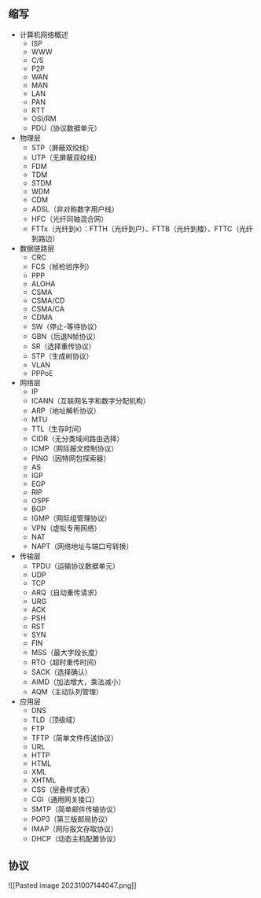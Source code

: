 
## 缩写

- 计算机网络概述
	- ISP
	- WWW
	- C/S
	- P2P
	- WAN
	- MAN
	- LAN
	- PAN
	- RTT
	- OSI/RM
	- PDU（协议数据单元）
- 物理层
	- STP（屏蔽双绞线）
	- UTP（无屏蔽双绞线）
	- FDM
	- TDM
	- STDM
	- WDM
	- CDM
	- ADSL（非对称数字用户线）
	- HFC（光纤同轴混合网）
	- FTTx（光纤到x）：FTTH（光纤到户）、FTTB（光纤到楼）、FTTC（光纤到路边）
- 数据链路层
	- CRC
	- FCS（帧检验序列）
	- PPP
	- ALOHA
	- CSMA
	- CSMA/CD
	- CSMA/CA
	- CDMA
	- SW（停止-等待协议）
	- GBN（后退N帧协议）
	- SR（选择重传协议）
	- STP（生成树协议）
	- VLAN
	- PPPoE
- 网络层
	- IP
	- ICANN（互联网名字和数字分配机构）
	- ARP（地址解析协议）
	- MTU
	- TTL（生存时间）
	- CIDR（无分类域间路由选择）
	- ICMP（网际报文控制协议）
	- PING（因特网包探索器）
	- AS
	- IGP
	- EGP
	- RIP
	- OSPF
	- BGP
	- IGMP（网际组管理协议）
	- VPN（虚拟专用网络）
	- NAT
	- NAPT（网络地址与端口号转换）
- 传输层
	- TPDU（运输协议数据单元）
	- UDP
	- TCP
	- ARQ（自动重传请求）
	- URG
	- ACK
	- PSH
	- RST
	- SYN
	- FIN
	- MSS（最大字段长度）
	- RTO（超时重传时间）
	- SACK（选择确认）
	- AIMD（加法增大，乘法减小）
	- AQM（主动队列管理）
- 应用层
	- DNS
	- TLD（顶级域）
	- FTP
	- TFTP（简单文件传送协议）
	- URL
	- HTTP
	- HTML
	- XML
	- XHTML
	- CSS（层叠样式表）
	- CGI（通用网关接口）
	- SMTP（简单邮件传输协议）
	- POP3（第三版邮局协议）
	- IMAP（网际报文存取协议）
	- DHCP（动态主机配置协议）

## 协议

![[Pasted image 20231007144047.png]]
